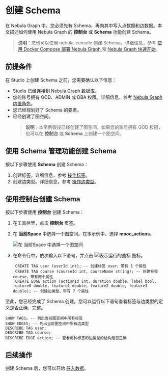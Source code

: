 # 创建 Schema

在 Nebula Graph 中，您必须先有 Schema，再向其中写入点数据和边数据。本文描述如何使用 Nebula Graph 的 **控制台** 或 **Schema** 功能创建 Schema。

> **说明**：您也可以使用 nebula-console 创建 Schema。详细信息，参考 [使用 Docker Compose 部署 Nebula Graph
](https://github.com/vesoft-inc/nebula-docker-compose/blob/master/README_zh-CN.md) 和 [Nebula Graph 快速开始](https://docs.nebula-graph.com.cn/manual-CN/1.overview/2.quick-start/1.get-started/)。

## 前提条件

在 Studio 上创建 Schema 之前，您需要确认以下信息：

- Studio 已经连接到 Nebula Graph 数据库。
- 您的账号拥有 GOD、ADMIN 或 DBA 权限。详细信息，参考 [Nebula Graph 内置角色](https://docs.nebula-graph.com.cn/manual-CN/3.build-develop-and-administration/4.account-management-statements/built-in-roles/)。
- 您已经规划好了 Schema 的要素。
- 已经创建了图空间。
  > **说明**：本示例假设已经创建了图空间。如果您的账号拥有 GOD 权限，也可以在 **控制台** 或 **Schema** 上创建一个图空间。

## 使用 Schema 管理功能创建 Schema

按以下步骤使用 **Schema** 创建 Schema：

1. 创建标签。详细信息，参考 [操作标签](../use-studio/manage-schema/st-ug-crud-tag.md)。
2. 创建边类型。详细信息，参考 [操作边类型](../use-studio/manage-schema/st-ug-crud-edge-type.md)。

## 使用控制台创建 Schema

按以下步骤使用 **控制台** 创建 Schema：

1. 在工具栏里，点击 **控制台** 页签。
2. 在 **当前Space** 中选择一个图空间。在本示例中，选择 **mooc_actions**。

   ![在 当前Space 中选择一个图空间](https://docs-cdn.nebula-graph.com.cn/nebula-studio-docs/st-ug-007.png "选择图空间")
3. 在命令行中，依次输入以下语句，并点击 ![表示运行的图标](https://docs-cdn.nebula-graph.com.cn/nebula-studio-docs/st-ug-008.png "Run 图标") 图标。

   ```nGQL
    CREATE TAG user (userId int); -- 创建标签 user，带有 1 个属性
    CREATE TAG course (courseId int, courseName string); -- 创建标签 course，带有两个属性
    CREATE EDGE action (actionId int, duration double, label bool, feature0 double, feature1 double, feature2 double, feature3 double); -- 创建边类型，带有 7 个属性
    ```

至此，您已经完成了 Schema 创建。您可以运行以下语句查看标签与边类型的定义是否正确、完整。

```nGQL
SHOW TAGS; -- 列出当前图空间中所有标签
SHOW EDGES; -- 列出当前图空间中所有边类型
DESCRIBE TAG user;
DESCRIBE TAG course;
DESCRIBE EDGE action; -- 查看每种标签和边类型的结构是否正确
```

## 后续操作

创建 Schema 后，您可以开始 [导入数据](st-ug-import-data.md)。

